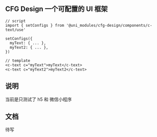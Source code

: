 ## CFG Design 一个可配置的 UI 框架
```
// script
import { setConfigs } from '@uni_modules/cfg-design/components/c-text/use'

setConfigs({
  myText: { ... },
  myText2: { ... },
})

// template
<c-text c="myText">myText</c-text>
<c-text c="myText2">myText2</c-text>
```

## 说明
当前是只测试了 h5 和 微信小程序

## 文档
待写
